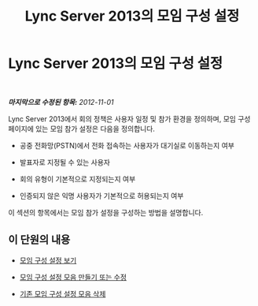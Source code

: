 ﻿---
title: Lync Server 2013의 모임 구성 설정
TOCTitle: Lync Server 2013의 모임 구성 설정
ms:assetid: 484c1426-c18a-4fc9-84d5-cc42689b59b8
ms:mtpsurl: https://technet.microsoft.com/ko-kr/library/JJ688045(v=OCS.15)
ms:contentKeyID: 49885750
ms.date: 08/10/2015
mtps_version: v=OCS.15
ms.translationtype: HT
---

# Lync Server 2013의 모임 구성 설정

 

_**마지막으로 수정된 항목:** 2012-11-01_

Lync Server 2013에서 회의 정책은 사용자 일정 및 참가 환경을 정의하며, 모임 구성 페이지에 있는 모임 참가 설정은 다음을 정의합니다.

  - 공중 전화망(PSTN)에서 전화 접속하는 사용자가 대기실로 이동하는지 여부

  - 발표자로 지정될 수 있는 사용자

  - 회의 유형이 기본적으로 지정되는지 여부

  - 인증되지 않은 익명 사용자가 기본적으로 허용되는지 여부

이 섹션의 항목에서는 모임 참가 설정을 구성하는 방법을 설명합니다.

## 이 단원의 내용

  - [모임 구성 설정 보기](lync-server-2013-view-meeting-configuration-settings.md)

  - [모임 구성 설정 모음 만들기 또는 수정](lync-server-2013-create-or-modify-a-collection-of-meeting-configuration-settings.md)

  - [기존 모임 구성 설정 모음 삭제](lync-server-2013-delete-an-existing-collection-of-meeting-configuration-settings.md)

